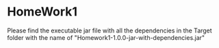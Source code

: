 # HomeWork1
Please find the executable jar file with all the dependencies in the Target folder with the name of "Homework1-1.0.0-jar-with-dependencies.jar"
